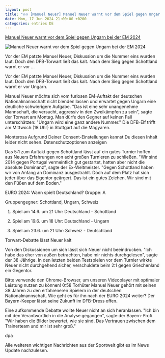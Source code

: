 ```yaml
---
layout: post
title: "🔥🔥 [Manuel Neuer] Manuel Neuer warnt vor dem Spiel gegen Ungarn bei der EM 2024"
date: Mon, 17 Jun 2024 21:00:00 +0200
categories: entries DE
---
```

[Manuel Neuer warnt vor dem Spiel gegen Ungarn bei der EM 2024](https://sport.sky.de/fussball/artikel/manuel-neuer-warnt-vor-dem-spiel-gegen-ungarn-bei-der-em-2024/13154356/34170)

![Manuel Neuer warnt vor dem Spiel gegen Ungarn bei der EM 2024](https://e6.365dm.de/24/06/1600x900/skysport_de-neuer-dfb_6583859.jpg?20240617125725)

Vor der EM patzte Manuel Neuer, Diskussion um die Nummer eins wurden laut. Doch den DFB-Torwart ließ das kalt. Nach dem Sieg gegen Schottland warnt er vor ...

Vor der EM patzte Manuel Neuer, Diskussion um die Nummer eins wurden laut. Doch den DFB-Torwart ließ das kalt. Nach dem Sieg gegen Schottland warnt er vor Ungarn.

Manuel Neuer möchte sich vom furiosen EM-Auftakt der deutschen Nationalmannschaft nicht blenden lassen und erwartet gegen Ungarn eine deutliche schwierigere Aufgabe. "Das ist eine sehr unangenehme Mannschaft, die versucht, aggressiv in den Zweikämpfen zu sein", sagte der Torwart am Montag. Man dürfe den Gegner auf keinen Fall unterschätzen: "Ungarn wird eine ganz andere Nummer." Die DFB-Elf trifft am Mittwoch (18 Uhr) in Stuttgart auf die Magyaren.

Monterosa Aufgrund Deiner Consent-Einstellungen kannst Du diesen Inhalt leider nicht sehen. Datenschutzoptionen anzeigen

Das 5:1 zum Auftakt gegen Schottland lässt auf ein gutes Turnier hoffen - aus Neuers Erfahrungen von acht großen Turnieren zu schließen. "Wir sind 2014 gegen Portugal vermeintlich gut gestartet, hatten aber nicht die absolute Dominanz", sagte der Ex-Weltmeister. "Gegen Schottland haben wir von Anfang an Dominanz ausgestrahlt. Doch auf dem Platz hat sich jeder über das Eigentor geärgert. Das ist ein gutes Zeichen. Wir sind mit den Füßen auf dem Boden."

EURO 2024: Wann spielt Deutschland? Gruppe: A

Gruppengegner: Schottland, Ungarn, Schweiz

1. Spiel am 14.6. um 21 Uhr: Deutschland – Schottland

2. Spiel am 19.6. um 18 Uhr: Deutschland - Ungarn

3. Spiel am 23.6. um 21 Uhr: Schweiz - Deutschland

Torwart-Debatte lässt Neuer kalt

Von den Diskussionen um sich lässt sich Neuer nicht beeindrucken. "Ich habe das eher von außen betrachten, habe mir nichts durchgelesen", sagte der 38-Jährige. In den letzten beiden Testspielen vor dem Turnier wirkte Neuer nicht durchgehend sicher, verschuldete beim 2:1 gegen Griechenland ein Gegentor.

Bitte verwende den Chrome-Browser, um unseren Videoplayer mit optimaler Leistung nutzen zu können! 0:58 Torhüter Manuel Neuer gehört mit seinen 38 Jahren zu den erfahreneren Spielern in der deutschen Nationalmannschaft. Wie geht es für ihn nach der EURO 2024 weiter? Der Bayern-Keeper lässt seine Zukunft im DFB-Dress offen.

Eine aufkommende Debatte wollte Neuer nicht an sich heranlassen. "Ich bin mit den Verantwortlich in die Analyse gegangen", sagte der Bayern-Profi. "Wir haben die Bilder bewertet, wie sie sind. Das Vertrauen zwischen dem Trainerteam und mir ist sehr groß."

dpa

Alle weiteren wichtigen Nachrichten aus der Sportwelt gibt es im News Update nachzulesen.

